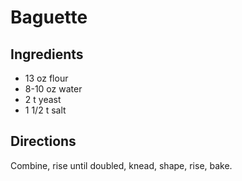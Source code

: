 # Baguette

## Ingredients
* 13 oz flour
* 8-10 oz water
* 2 t yeast
* 1 1/2 t salt

## Directions
Combine, rise until doubled, knead, shape, rise, bake.
